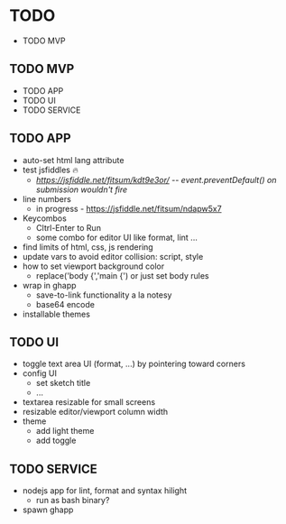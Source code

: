 # TODO
- TODO MVP

## TODO MVP
- TODO APP
- TODO UI
- TODO SERVICE

## TODO APP
- auto-set html lang attribute
- test jsfiddles 🔥
  - *https://jsfiddle.net/fitsum/kdt9e3or/ -- event.preventDefault() on submission wouldn't fire*
- line numbers
  - in progress - https://jsfiddle.net/fitsum/ndapw5x7
- Keycombos
  - Cltrl-Enter to Run
  - some combo for editor UI like format, lint ...
- find limits of html, css, js rendering
- update vars to avoid editor collision: script, style
- how to set viewport background color
  - replace('body {','main {') or just set body rules
- wrap in ghapp
  - save-to-link functionality a la notesy
  - base64 encode
- installable themes

## TODO UI
- toggle text area UI (format, ...) by pointering toward corners
- config UI
  - set sketch title
  - ...
- textarea resizable for small screens
- resizable editor/viewport column width
- theme
  - add light theme
  - add toggle

## TODO SERVICE
- nodejs app for lint, format and syntax hilight
  - run as bash binary?
- spawn ghapp

